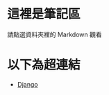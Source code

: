 # 這裡是筆記區
請點選資料夾裡的 Markdown 觀看

# 以下為超連結

* [Django](https://github.com/ShowXD/Learning-note/tree/main/Django#django)
